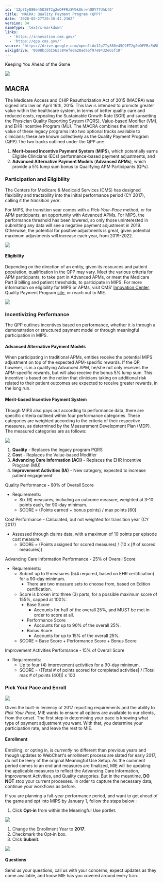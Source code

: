 ```yaml
---
id: '12p7Iy880e45Q2ET2g2wDFFRzSW5kUkrwhO8Y77UhkfQ'
title: 'MACRA: Quality Payment Program (QPP)'
date: '2020-02-27T20:36:42.236Z'
version: 34
mimeType: 'text/x-markdown'
links:
  - 'https://innovation.cms.gov/'
  - 'https://qpp.cms.gov/'
source: 'https://drive.google.com/open?id=12p7Iy880e45Q2ET2g2wDFFRzSW5kUkrwhO8Y77UhkfQ'
wikigdrive: '0008bcbb1563384efe0a28ada6f97e9432e65f10'
---
```

Keeping You Ahead of the Game

![](../macra-quality-payment-program-qpp.assets/35b3ede081fc9fe9b8e9fb392e100ed4.jpg)

## MACRA

The Medicare Access and CHIP Reauthorization Act of 2015 (MACRA) was signed into law on April 16th, 2015. This law is intended to promote greater value within the healthcare system, in terms of better quality care and reduced costs, repealing the Sustainable Growth Rate (SGR) and sunsetting the Physician Quality Reporting System (PQRS), Value-based Modifier (VM), and EHR Incentive Program (MU). The MACRA combines the intent and value of these legacy programs into two optional tracks available to clinicians; these are known collectively as the Quality Payment Program (QPP).The two tracks outlined under the QPP are:

1. <strong>Merit-based Incentive Payment System</strong> (<strong>MIPS</strong>), which potentially earns Eligible Clinicians (ECs) performance-based payment adjustments, and
2. <strong>Advanced Alternative Payment Models</strong> (<strong>Advanced APMs</strong>), which provide a 5% lump sum bonus to Qualifying APM Participants (QPs).

### Participation and Eligibility

The Centers for Medicare & Medicaid Services (CMS) has designed flexibility and tractability into the initial performance period (CY 2017), calling it the *transition year*.

For MIPS, the transition year comes with a *Pick-Your-Pace* method, or for APM participants, an opportunity with Advanced APMs. For MIPS, the performance threshold has been lowered, so only those uninterested in submitting any data will see a negative payment adjustment in 2019. Otherwise, the potential for positive adjustments is great, given potential maximum adjustments will increase each year, from 2019-2022.

![](../macra-quality-payment-program-qpp.assets/fdc36614e6040324e87099380290dffc.png)

#### Eligibility

Depending on the direction of an entity, given its resources and patient population, qualification in the QPP may vary. Meet the various criteria for APM participants, to take part in Advanced APMs, or meet the Medicare Part B billing and patient thresholds, to participate in MIPS. For more information on eligibility for MIPS or APMs, visit CMS' [Innovation Center](https://innovation.cms.gov/), Quality Payment Program [site](https://qpp.cms.gov/), or reach out to MIE.

![](../macra-quality-payment-program-qpp.assets/734099129fcf942b3de8a8ca31b4c2b8.png)

### Incentivizing Performance

The QPP outlines incentives based on performance, whether it is through a demonstration or structured payment model or through meaningful participation in MIPS.

#### Advanced Alternative Payment Models

When participating in traditional APMs, entities receive the potential MIPS adjustment on top of the expected APM-specific rewards. If the QP, however, is in a qualifying Advanced APM, he/she not only receives the APM-specific rewards, but will also receive the bonus 5% lump sum. This incentive is based on the notion that clinicians taking on additional risk related to their patient outcomes are expected to receive greater rewards, in the long run.

#### Merit-based Incentive Payment System

Though MIPS also pays out according to performance data, there are specific criteria outlined within four performance categories. These categories are weighted according to the criteria of their respective measures, as determined by the Measurement Development Plan (MDP). The measured categories are as follows:

![](../macra-quality-payment-program-qpp.assets/5712451dd441e67efa0f54a2ce7bcc4e.png)

1. <strong>Quality</strong> - Replaces the legacy program PQRS
2. <strong>Cost</strong> - Replaces the Value-based Modifier
3. <strong>Advancing Care Information (ACI)</strong> - Replaces the EHR Incentive Program (MU)
4. <strong>Improvement Activities (IA)</strong> - New category, expected to increase patient engagement

Quality Performance **-** 60% of Overall Score

* Requirements:
    * Six (6) measures, including an outcome measure, weighted at 3-10 points each, for 90-day minimum.
    * SCORE = (Points earned + bonus points) / max points [60]

Cost Performance **-** Calculated, but not weighted for transition year (CY 2017)

* Assessed through claims data, with a maximum of 10 points per episode cost measure.
    * SCORE = (Points assigned for scored measures) / (10 x [# of scored measures])

Advancing Care Information Performance - 25% of Overall Score

* Requirements:
    * Submit up to 9 measures (5/4 required, based on EHR certification) for a 90-day minimum.
        * There are two measure sets to choose from, based on Edition certification.
    * Score is broken into three (3) parts, for a possible maximum score of 155%, capped at 100%:
        * Base Score
            * Accounts for half of the overall 25%, and MUST be met in order to score at all.
        * Performance Score
            * Accounts for up to 90% of the overall 25%.
        * Bonus Score
            * Accounts for up to 15% of the overall 25%.
    * SCORE = Base Score + Performance Score + Bonus Score

Improvement Activities Performance - 15% of Overall Score

* Requirements:
    * Up to four (4) improvement activities for a 90-day minimum.
    * SCORE = ([Total # of points scored for completed activities] / [Total max # of points (40)]) x 100

### Pick Your Pace and Enroll

![](../macra-quality-payment-program-qpp.assets/bfbd8ddf9c846e1f985e44f63eaa3e57.png)

Given the built-in leniency of 2017 reporting requirements and the ability to *Pick Your Pace*, MIE wants to ensure all options are available to our clients, from the onset. The first step in determining your pace is knowing what type of payment adjustment you want. With that, you determine your participation rate, and leave the rest to MIE.

#### Enrollment

Enrolling, or opting in, is *currently* no different than previous years and though updates to WebChart's enrollment process are slated for early 2017, do not be leery of the original Meaningful Use Setup. As the comment period comes to an end and measures are finalized, MIE will be updating the applicable measures to reflect the Advancing Care Information, Improvement Activities, and Quality categories. But in the meantime, **DO NOT** stop your current processes. In order to capture the necessary data, continue your workflows as before.

If you are planning a full-year performance period, and want to get ahead of the game and opt into MIPS by January 1, follow the steps below :

1. Click <strong>Opt-in</strong> from within the Meaningful Use portlet.

![](../macra-quality-payment-program-qpp.assets/47cd2e1ba3258cceb8c44c32520c7f45.png)

1. Change the Enrollment Year to <strong>2017</strong>.
2. Checkmark the Opt-in box.
3. Click <strong>Submit</strong>.

![](../macra-quality-payment-program-qpp.assets/ddb53c0992cf8480c29efc0140867fcb.png)

#### Questions

Send us your questions, call us with your concerns; expect updates as they come available, and know MIE has you covered around every turn.
